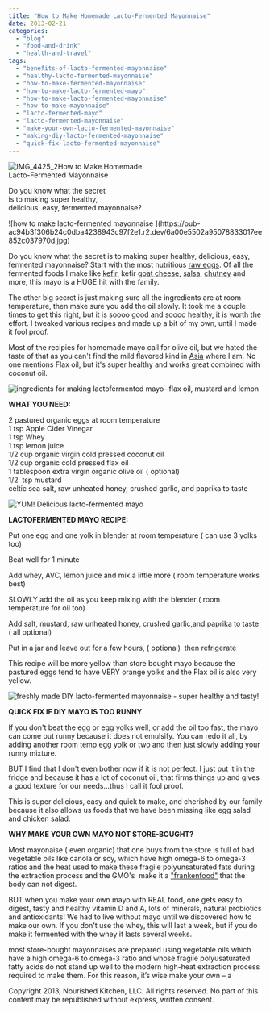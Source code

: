 ```yaml
---
title: "How to Make Homemade Lacto-Fermented Mayonnaise"
date: 2013-02-21
categories: 
  - "blog"
  - "food-and-drink"
  - "health-and-travel"
tags: 
  - "benefits-of-lacto-fermented-mayonnaise"
  - "healthy-lacto-fermented-mayonnaise"
  - "how-to-make-fermented-mayonnaise"
  - "how-to-make-lacto-fermented-mayo"
  - "how-to-make-lacto-fermented-mayonnaise"
  - "how-to-make-mayonnaise"
  - "lacto-fermented-mayo"
  - "lacto-fermented-mayonnaise"
  - "make-your-own-lacto-fermented-mayonnaise"
  - "making-diy-lacto-fermented-mayonnaise"
  - "quick-fix-lacto-fermented-mayonnaise"
---
```


![IMG_4425_2](https://pub-ac94b3f306b24c0dba4238943c97f2e1.r2.dev/6a00e5502a95078833017c36af6bf8970b.jpg)How to Make Homemade  
Lacto-Fermented Mayonnaise  
  
Do you know what the secret  
is to making super healthy,  
delicious, easy, fermented mayonnaise?

<!--more--> ![how to make lacto-fermented mayonnaise ](https://pub-ac94b3f306b24c0dba4238943c97f2e1.r2.dev/6a00e5502a95078833017ee852c037970d.jpg)  
  
Do you know what the secret is to making super healthy, delicious, easy, fermented mayonnaise? Start with the most nutritious [raw eggs](https://pub-ac94b3f306b24c0dba4238943c97f2e1.r2.dev/2013/01/raw-eggs-healthy-or-not.html "raw eggs"). Of all the fermented foods I make like [kefir](https://pub-ac94b3f306b24c0dba4238943c97f2e1.r2.dev/2012/07/-how-to-make-kefir-easy-goats-milk-or-coconut-milk.html "kefir how to make goatsmilk and coconut kefir"), kefir [goat cheese](https://pub-ac94b3f306b24c0dba4238943c97f2e1.r2.dev/2013/02/how-to-make-diy-goat-cheese-with-kefir.html "how to make goat cheese with kefir"), [salsa](https://pub-ac94b3f306b24c0dba4238943c97f2e1.r2.dev/2012/09/how-to-make-healthy-lacto-fermented-salsa.html "how to make fermented salsa"), [chutney](https://pub-ac94b3f306b24c0dba4238943c97f2e1.r2.dev/2012/08/how-to-make-healthy-lacto-fermented-mango-papaya-chutney.html "chutney fermented") and more, this mayo is a HUGE hit with the family.  
  
The other big secret is just making sure all the ingredients are at room temperature, then make sure you add the oil slowly. It took me a couple times to get this right, but it is soooo good and soooo healthy, it is worth the effort. I tweaked various recipes and made up a bit of my own, until I made it fool proof.  
  
Most of the recipies for homemade mayo call for olive oil, but we hated the taste of that as you can't find the mild flavored kind in [Asia](https://pub-ac94b3f306b24c0dba4238943c97f2e1.r2.dev/2012/08/where-to-buy-organic-food-in-penang.html "organic food in Penang and Asia") where I am. No one mentions Flax oil, but it's super healthy and works great combined with coconut oil.  
  
![ingredients for making lactofermented mayo- flax oil, mustard and lemon](https://pub-ac94b3f306b24c0dba4238943c97f2e1.r2.dev/6a00e5502a95078833017c36f6c4e5970b.jpg)  
  
  
**WHAT YOU NEED:**  
  
2 pastured organic eggs at room temperature  
1 tsp Apple Cider Vinegar  
1 tsp Whey  
1 tsp lemon juice  
1/2 cup organic virgin cold pressed coconut oil  
1/2 cup organic cold pressed flax oil  
1 tablespoon extra virgin organic olive oil ( optional)  
1/2  tsp mustard  
celtic sea salt, raw unheated honey, crushed garlic, and paprika to taste  
  
![YUM! Delicious lacto-fermented mayo](https://pub-ac94b3f306b24c0dba4238943c97f2e1.r2.dev/6a00e5502a95078833017d412619cd970c.jpg)  
  
  
**LACTOFERMENTED MAYO RECIPE:**  
  
Put one egg and one yolk in blender at room temperature ( can use 3 yolks too)  
  
Beat well for 1 minute  
  
Add whey, AVC, lemon juice and mix a little more ( room temperature works best)  
  
SLOWLY add the oil as you keep mixing with the blender ( room temperature for oil too)  
  
Add salt, mustard, raw unheated honey, crushed garlic,and paprika to taste ( all optional)  
  
Put in a jar and leave out for a few hours, ( optional)  then refrigerate  
  
This recipe will be more yellow than store bought mayo because the pastured eggs tend to have VERY orange yolks and the Flax oil is also very yellow.  
  
![freshly made DIY lacto-fermented mayonnaise - super healthy and tasty!](https://pub-ac94b3f306b24c0dba4238943c97f2e1.r2.dev/6a00e5502a95078833017c36f6e2dc970b.jpg)  
  
  
**QUICK FIX IF DIY MAYO IS TOO RUNNY**  
  
If you don't beat the egg or egg yolks well, or add the oil too fast, the mayo can come out runny because it does not emulsify. You can redo it all, by adding another room temp egg yolk or two and then just slowly adding your runny mixture.  
  
BUT I find that I don't even bother now if it is not perfect. I just put it in the fridge and because it has a lot of coconut oil, that firms things up and gives a good texture for our needs...thus I call it fool proof.  
  
This is super delicious, easy and quick to make, and cherished by our family because it also allows us foods that we have been missing like egg salad and chicken salad.  
  
**WHY MAKE YOUR OWN MAYO NOT STORE-BOUGHT?**  
  
Most mayonaise ( even organic) that one buys from the store is full of bad vegetable oils like canola or soy, which have high omega-6 to omega-3 ratios and the heat used to make these fragile polyunsaturated fats during the extraction process and the GMO's  make it a ["frankenfood"](http://wellnessmama.com/2193/why-you-should-never-eat-vegetable-oil-or-margarine/ "why vegetable oils are so bad for you") that the body can not digest.  
  
BUT when you make your own mayo with REAL food, one gets easy to digest, tasty and healthy vitamin D and A, lots of minerals, natural probiotics and antioxidants! We had to live without mayo until we discovered how to make our own. If you don't use the whey, this will last a week, but if you do make it fermented with the whey it lasts several weeks.  
  
  

most store-bought mayonnaises are prepared using vegetable oils which have a high omega-6 to omega-3 ratio and whose fragile polyusaturated fatty acids do not stand up well to the modern high-heat extraction process required to make them. For this reason, it’s wise make your own – a  
  
Copyright 2013, Nourished Kitchen, LLC. All rights reserved. No part of this content may be republished without express, written consent.
